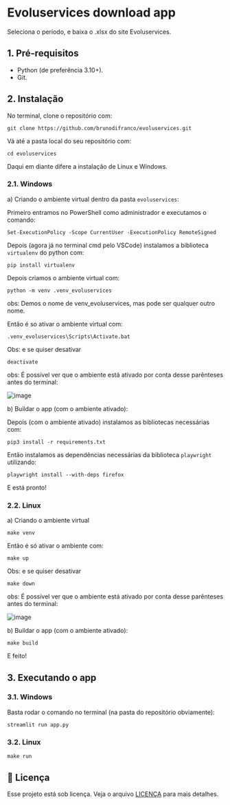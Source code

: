 # Evoluservices download app
Seleciona o período, e baixa o .xlsx do site Evoluservices.


## 1. Pré-requisitos

- Python (de preferência 3.10+).
- Git.

## 2. Instalação

No terminal, clone o repositório com:
```
git clone https://github.com/brunodifranco/evoluservices.git
```
Vá até a pasta local do seu repositório com:
```
cd evoluservices
```
Daqui em diante difere a instalação de Linux e Windows. 


### 2.1. Windows
a) Criando o ambiente virtual dentro da pasta `evoluservices`:

Primeiro entramos no PowerShell como administrador e executamos o comando:

```
Set-ExecutionPolicy -Scope CurrentUser -ExecutionPolicy RemoteSigned
```
Depois (agora já no terminal cmd pelo VSCode) instalamos a biblioteca `virtualenv` do python com:

```
pip install virtualenv
```
  Depois criamos o ambiente virtual com:

```
python -m venv .venv_evoluservices
```
obs: Demos o nome de venv_evoluservices, mas pode ser qualquer outro nome.

Então é so ativar o ambiente virtual com:

```
.venv_evoluservices\Scripts\Activate.bat
```
Obs: e se quiser desativar
```
deactivate
```

obs: É possível ver que o ambiente está ativado por conta desse parênteses antes do terminal:

![image](https://github.com/brunodifranco/evoluservices/assets/66283452/eea16bfa-9523-416d-99ba-bb5b7a4a0f76)

b) Buildar o app (com o ambiente ativado):

Depois (com o ambiente ativado) instalamos as bibliotecas necessárias com:

```
pip3 install -r requirements.txt
```

Então instalamos as dependências necessárias da biblioteca `playwright` utilizando:

```
playwright install --with-deps firefox
```

E está pronto!

### 2.2. Linux
a) Criando o ambiente virtual

```
make venv
```
  Então é só ativar o ambiente com:
```
make up
```
  Obs: e se quiser desativar
```
make down
```
obs: É possível ver que o ambiente está ativado por conta desse parênteses antes do terminal:

![image](https://github.com/brunodifranco/evoluservices/assets/66283452/eea16bfa-9523-416d-99ba-bb5b7a4a0f76)

b) Buildar o app (com o ambiente ativado):

```
make build
```



E feito!

## 3. Executando o app

### 3.1. Windows

Basta rodar o comando no terminal (na pasta do repositório obviamente):

```
streamlit run app.py
```

### 3.2. Linux

```
make run
```

## 📝 Licença

Esse projeto está sob licença. Veja o arquivo [LICENÇA](LICENSE.md) para mais detalhes.
